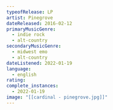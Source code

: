 ```yaml
---
typeofRelease: LP
artist: Pinegrove
dateReleased: 2016-02-12
primaryMusicGenre:
  - indie rock
  - alt-country
secondaryMusicGenre:
  - midwest emo
  - alt-country
dateListened: 2022-01-19
language:
  - english
rating:
complete_instances:
  - 2022-01-19
image: "[[cardinal - pinegrove.jpg]]"
---
```

